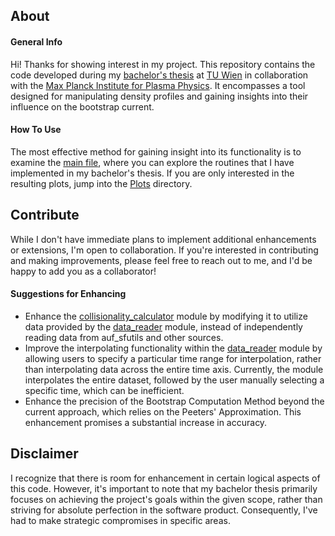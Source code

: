 ## About

#### General Info

Hi! Thanks for showing interest in my project. This repository contains the code developed during my [bachelor's thesis](https://www.youtube.com/watch?v=dQw4w9WgXcQ) at [TU Wien](https://www.tuwien.at/en/) in collaboration with the [Max Planck Institute for Plasma Physics](https://www.ipp.mpg.de/en). It encompasses a tool designed for manipulating density profiles and gaining insights into their influence on the bootstrap current.

#### How To Use

The most effective method for gaining insight into its functionality is to examine the [main file](main.py), where you can explore the routines that I have implemented in my bachelor's thesis. If you are only interested in the resulting plots, jump into the [Plots](Plots/) directory.

## Contribute

While I don't have immediate plans to implement additional enhancements or extensions, I'm open to collaboration. If you're interested in contributing and making improvements, please feel free to reach out to me, and I'd be happy to add you as a collaborator!

#### Suggestions for Enhancing
* Enhance the [collisionality_calculator](collisionality_calculator.py) module by modifying it to utilize data provided by the [data_reader](data_reader.py) module, instead of independently reading data from auf_sfutils and other sources.
* Improve the interpolating functionality within the [data_reader](data_reader.py) module by allowing users to specify a particular time range for interpolation, rather than interpolating data across the entire time axis. Currently, the module interpolates the entire dataset, followed by the user manually selecting a specific time, which can be inefficient.
* Enhance the precision of the Bootstrap Computation Method beyond the current approach, which relies on the Peeters' Approximation. This enhancement promises a substantial increase in accuracy.

## Disclaimer

I recognize that there is room for enhancement in certain logical aspects of this code. However, it's important to note that my bachelor thesis primarily focuses on achieving the project's goals within the given scope, rather than striving for absolute perfection in the software product. Consequently, I've had to make strategic compromises in specific areas.
